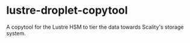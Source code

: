 # lustre-droplet-copytool
A copytool for the Lustre HSM to tier the data towards Scality's storage system.



